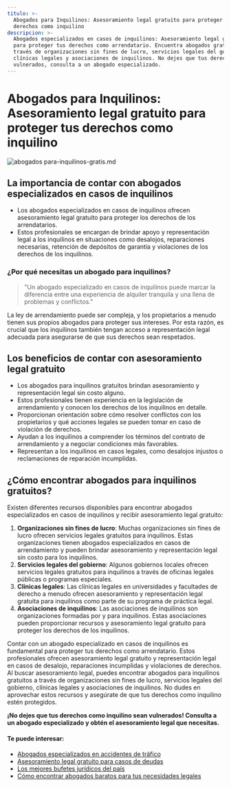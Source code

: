 ```yaml
---
titulo: >-
  Abogados para Inquilinos: Asesoramiento legal gratuito para proteger tus
  derechos como inquilino
descripcion: >-
  Abogados especializados en casos de inquilinos: Asesoramiento legal gratuito
  para proteger tus derechos como arrendatario. Encuentra abogados gratuitos a
  través de organizaciones sin fines de lucro, servicios legales del gobierno,
  clínicas legales y asociaciones de inquilinos. No dejes que tus derechos sean
  vulnerados, consulta a un abogado especializado.
---
```


# Abogados para Inquilinos: Asesoramiento legal gratuito para proteger tus derechos como inquilino

 ![abogados para-inquilinos-gratis.md](./img/abogados-para-inquilinos-gratis-1.webp)

## La importancia de contar con abogados especializados en casos de inquilinos

- Los abogados especializados en casos de inquilinos ofrecen asesoramiento legal gratuito para proteger los derechos de los arrendatarios.
- Estos profesionales se encargan de brindar apoyo y representación legal a los inquilinos en situaciones como desalojos, reparaciones necesarias, retención de depósitos de garantía y violaciones de los derechos de los inquilinos.

### ¿Por qué necesitas un abogado para inquilinos?

> "Un abogado especializado en casos de inquilinos puede marcar la diferencia entre una experiencia de alquiler tranquila y una llena de problemas y conflictos."

La ley de arrendamiento puede ser compleja, y los propietarios a menudo tienen sus propios abogados para proteger sus intereses. Por esta razón, es crucial que los inquilinos también tengan acceso a representación legal adecuada para asegurarse de que sus derechos sean respetados.

## Los beneficios de contar con asesoramiento legal gratuito

- Los abogados para inquilinos gratuitos brindan asesoramiento y representación legal sin costo alguno.
- Estos profesionales tienen experiencia en la legislación de arrendamiento y conocen los derechos de los inquilinos en detalle.
- Proporcionan orientación sobre cómo resolver conflictos con los propietarios y qué acciones legales se pueden tomar en caso de violación de derechos.
- Ayudan a los inquilinos a comprender los términos del contrato de arrendamiento y a negociar condiciones más favorables.
- Representan a los inquilinos en casos legales, como desalojos injustos o reclamaciones de reparación incumplidas.

## ¿Cómo encontrar abogados para inquilinos gratuitos?

Existen diferentes recursos disponibles para encontrar abogados especializados en casos de inquilinos y recibir asesoramiento legal gratuito:

1. **Organizaciones sin fines de lucro**: Muchas organizaciones sin fines de lucro ofrecen servicios legales gratuitos para inquilinos. Estas organizaciones tienen abogados especializados en casos de arrendamiento y pueden brindar asesoramiento y representación legal sin costo para los inquilinos.
2. **Servicios legales del gobierno**: Algunos gobiernos locales ofrecen servicios legales gratuitos para inquilinos a través de oficinas legales públicas o programas especiales.
3. **Clínicas legales**: Las clínicas legales en universidades y facultades de derecho a menudo ofrecen asesoramiento y representación legal gratuita para inquilinos como parte de su programa de práctica legal.
4. **Asociaciones de inquilinos**: Las asociaciones de inquilinos son organizaciones formadas por y para inquilinos. Estas asociaciones pueden proporcionar recursos y asesoramiento legal gratuito para proteger los derechos de los inquilinos.



Contar con un abogado especializado en casos de inquilinos es fundamental para proteger tus derechos como arrendatario. Estos profesionales ofrecen asesoramiento legal gratuito y representación legal en casos de desalojo, reparaciones incumplidas y violaciones de derechos. Al buscar asesoramiento legal, puedes encontrar abogados para inquilinos gratuitos a través de organizaciones sin fines de lucro, servicios legales del gobierno, clínicas legales y asociaciones de inquilinos. No dudes en aprovechar estos recursos y asegúrate de que tus derechos como inquilino estén protegidos.

**¡No dejes que tus derechos como inquilino sean vulnerados! Consulta a un abogado especializado y obtén el asesoramiento legal que necesitas.**

#### Te puede interesar:

- [Abogados especializados en accidentes de tráfico](abogados-especialistas-en-accidentes-de-trafico)
- [Asesoramiento legal gratuito para casos de deudas](abogados-especialistas-en-deudas)
- [Los mejores bufetes jurídicos del país](mejores-abogados-penalistas)
- [Cómo encontrar abogados baratos para tus necesidades legales](abogados-baratos)
